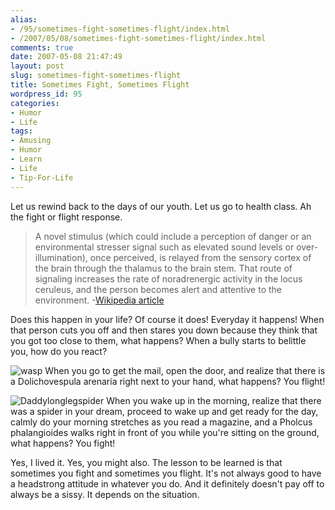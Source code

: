 ```yaml
---
alias:
- /95/sometimes-fight-sometimes-flight/index.html
- /2007/05/08/sometimes-fight-sometimes-flight/index.html
comments: true
date: 2007-05-08 21:47:49
layout: post
slug: sometimes-fight-sometimes-flight
title: Sometimes Fight, Sometimes Flight
wordpress_id: 95
categories:
- Humor
- Life
tags:
- Amusing
- Humor
- Learn
- Life
- Tip-For-Life
---
```


Let us rewind back to the days of our youth. Let us go to health class. Ah the fight or flight response.


> A novel stimulus (which could include a perception of danger or an environmental stresser signal such as elevated sound levels or over-illumination), once perceived, is relayed from the sensory cortex of the brain through the thalamus to the brain stem. That route of signaling increases the rate of noradrenergic activity in the locus ceruleus, and the person becomes alert and attentive to the environment.
-[Wikipedia article](http://en.wikipedia.org/wiki/Fight_or_flight)


Does this happen in your life? Of course it does! Everyday it happens! When that person cuts you off and then stares you down because they think that you got too close to them, what happens? When a bully starts to belittle you, how do you react?



![wasp](http://farm1.static.flickr.com/227/490072881_41be204f32_m.jpg)
When you go to get the mail, open the door, and realize that there is a Dolichovespula arenaria right next to your hand, what happens? You flight!



![Daddylonglegspider](http://farm1.static.flickr.com/193/490072871_f0cbb54821_m.jpg)
When you wake up in the morning, realize that there was a spider in your dream, proceed to wake up and get ready for the day, calmly do your morning stretches as you read a magazine, and a Pholcus phalangioides walks right in front of you while you're sitting on the ground, what happens? You fight!



Yes, I lived it. Yes, you might also. The lesson to be learned is that sometimes you fight and sometimes you flight. It's not always good to have a headstrong attitude in whatever you do. And it definitely doesn't pay off to always be a sissy. It depends on the situation.
